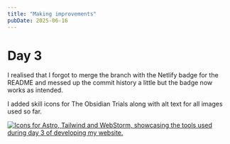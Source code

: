 ```yaml
---
title: "Making improvements"
pubDate: 2025-06-16
---
```


# Day 3

I realised that I forgot to merge the branch with the Netlify badge for the README and messed up the commit history a little but the badge now works as intended.

I added skill icons for The Obsidian Trials along with alt text for all images used so far.

<p>
    <a href="https://skillicons.dev">
        <img src="https://skillicons.dev/icons?i=astro,tailwind,webstorm" alt="Icons for Astro, Tailwind and WebStorm, showcasing the tools used during day 3 of developing my website."/>
    </a>
</p>
